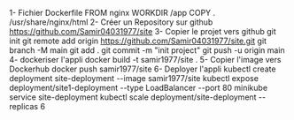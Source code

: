 1- Fichier Dockerfile
    FROM nginx
    WORKDIR /app
    COPY . /usr/share/nginx/html
2- Créer un Repository sur github
    https://github.com/Samir04031977/site
3- Copier le projet vers github
    git init
    git remote add origin https://github.com/Samir04031977/site.git
    git branch -M main
    git add .
    git commit -m "init project"
    git push -u origin main
4- dockeriser l'appli
    docker build -t samir1977/site .
5- Copier l'image vers Dockerhub
    docker push samir1977/site
6- Deployer l'appli
    kubectl create deployment site-deployment --image samir1977/site
    kubectl expose deployment/site1-deployment --type LoadBalancer --port 80
    minikube service site-deployment
    kubectl scale deployment/site-deployment --replicas 6


